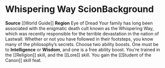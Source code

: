 ﻿---
ability: null
ability_boost: null
feat: null
id: '72'
name: Whispering Way Scion
prerequisite: null
rarity: null
skill: null
source: '[[DATABASE/source/World Guide|World Guide]]'
subcategory: regional
trait: null
type: null

---
# Whispering Way Scion<span class="item-type">Background</span>

**Source** [[World Guide]] 
**Region** Eye of Dread
Your family has long been associated with the enigmatic death cult known as the Whispering Way, which was recently responsible for the terrible devastation in the nation of Lastwall. Whether or not you have followed in their footsteps, you know many of the philosophy’s secrets.
Choose two ability boosts. One must be to **Intelligence** or **Wisdom**, and one is a free ability boost.
You're trained in the [[Religion]] skill, and the [[Lore]] skill. You gain the [[Student of the Canon]] skill feat.